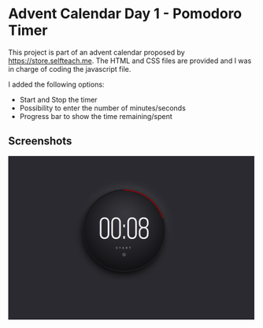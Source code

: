 # Advent Calendar Day 1 - Pomodoro Timer

This project is part of an advent calendar proposed by https://store.selfteach.me.
The HTML and CSS files are provided and I was in charge of coding the javascript file.

I added the following options:

- Start and Stop the timer
- Possibility to enter the number of minutes/seconds
- Progress bar to show the time remaining/spent

## Screenshots

<img src="images/screenshot.png" width=500px height=auto>


